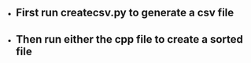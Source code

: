 * ## First run createcsv.py to generate a csv file
* ## Then run either the cpp file to create a sorted file